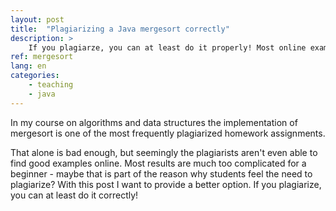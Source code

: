 ```yaml
---
layout: post
title:  "Plagiarizing a Java mergesort correctly"
description: >
    If you plagiarze, you can at least do it properly! Most online examples for the mergesort algorithm in Java are much too complicated to be really understandable for a beginner. With this post I want to provide a better option - hopefully for understanding the algorithm, but at least for plagiarizing it.
ref: mergesort
lang: en
categories:
    - teaching
    - java
---
```


In my course on algorithms and data structures the implementation of mergesort is one of the most frequently plagiarized homework assignments.

That alone is bad enough, but seemingly the plagiarists aren't even able to find good examples online. Most results are much too complicated for a beginner - maybe that is part of the reason why students feel the need to plagiarize? With this post I want to provide a better option. If you plagiarize, you can at least do it correctly!
